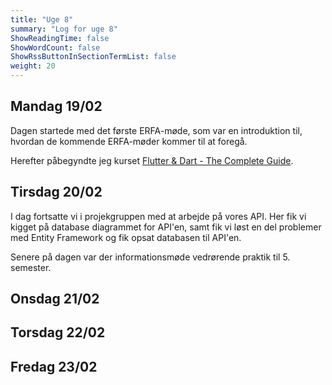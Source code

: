 ```yaml
---
title: "Uge 8"
summary: "Log for uge 8"
ShowReadingTime: false
ShowWordCount: false
ShowRssButtonInSectionTermList: false
weight: 20
---
```


## Mandag 19/02

Dagen startede med det første ERFA-møde, som var en introduktion til, hvordan de kommende ERFA-møder kommer til at foregå.

Herefter påbegyndte jeg kurset [Flutter & Dart - The Complete Guide](https://www.udemy.com/course/learn-flutter-dart-to-build-ios-android-apps/).

## Tirsdag 20/02

I dag fortsatte vi i projekgruppen med at arbejde på vores API.
Her fik vi kigget på database diagrammet for API'en, samt fik vi løst en del problemer med Entity Framework og fik opsat databasen til API'en.

Senere på dagen var der informationsmøde vedrørende praktik til 5. semester.

## Onsdag 21/02


## Torsdag 22/02


## Fredag 23/02

